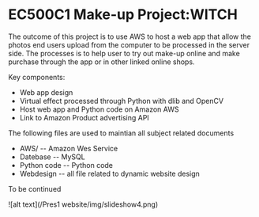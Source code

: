 # EC500C1 Make-up Project:WITCH

The outcome of this project is to use AWS to host a web app that allow the photos end users upload from the computer to be processed in the server side. The processes is to help user to try out make-up online and make purchase through the app or in other linked online shops.

Key components:
* Web app design
* Virtual effect processed through Python with dlib and OpenCV
* Host web app and Python code on Amazon AWS
* Link to Amazon Product advertising API

The following files are used to maintian all subject related documents
* AWS/ -- Amazon Wes Service
* Datebase -- MySQL
* Python code -- Python code
* Webdesign -- all file related to dynamic website design

To be continued

![alt text](/Pres1 website/img/slideshow4.png)
